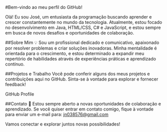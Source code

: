 #Bem-vindo ao meu perfil do GitHub!

Olá! Eu sou José, um entusiasta da programação buscando aprender e crescer constantemente no mundo da tecnologia. Atualmente, estou focado no desenvolvimento em Java, HTML/CSS, C# e JavaScript, e estou sempre em busca de novos desafios e oportunidades de colaboração.

##Sobre Mim 💡
Sou um profissional dedicado e comunicativo, apaixonado por resolver problemas e criar soluções inovadoras. Minha mentalidade é orientada para o crescimento, e estou determinado a expandir meu repertório de habilidades através de experiências práticas e aprendizado contínuo.

##Projetos e Trabalho
Você pode conferir alguns dos meus projetos e contribuições aqui no GitHub. Sinta-se à vontade para explorar e fornecer feedback!

GitHub Profile

##Contato 📧
Estou sempre aberto a novas oportunidades de colaboração e aprendizado. Se você quiser entrar em contato comigo, fique à vontade para enviar um e-mail para: jn038576@gmail.com

Vamos conectar e explorar juntos novas possibilidades!
